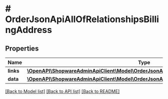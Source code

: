 # # OrderJsonApiAllOfRelationshipsBillingAddress

## Properties

Name | Type | Description | Notes
------------ | ------------- | ------------- | -------------
**links** | [**\OpenAPI\ShopwareAdminApiClient\Model\OrderJsonApiAllOfRelationshipsBillingAddressLinks**](OrderJsonApiAllOfRelationshipsBillingAddressLinks.md) |  | [optional]
**data** | [**\OpenAPI\ShopwareAdminApiClient\Model\OrderJsonApiAllOfRelationshipsBillingAddressData**](OrderJsonApiAllOfRelationshipsBillingAddressData.md) |  | [optional]

[[Back to Model list]](../../README.md#models) [[Back to API list]](../../README.md#endpoints) [[Back to README]](../../README.md)
